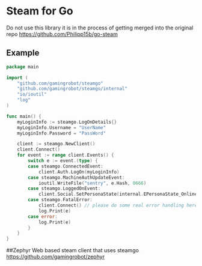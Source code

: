 Steam for Go
=======

Do not use this library it is in the process of getting merged into the original repo
https://github.com/Philipp15b/go-steam


## Example

```go
package main

import (
	"github.com/gamingrobot/steamgo"
	"github.com/gamingrobot/steamgo/internal"
	"io/ioutil"
	"log"
)

func main() {
	myLoginInfo := steamgo.LogOnDetails{}
	myLoginInfo.Username = "UserName"
	myLoginInfo.Password = "PassWord"

	client := steamgo.NewClient()
	client.Connect()
	for event := range client.Events() {
		switch e := event.(type) {
		case steamgo.ConnectedEvent:
			client.Auth.LogOn(myLoginInfo)
		case steamgo.MachineAuthUpdateEvent:
			ioutil.WriteFile("sentry", e.Hash, 0666)
		case steamgo.LoggedOnEvent:
			client.Social.SetPersonaState(internal.EPersonaState_Online)
		case steamgo.FatalError:
			client.Connect() // please do some real error handling here
			log.Print(e)
		case error:
			log.Print(e)
		}
	}
}

```

##Zephyr
Web based steam client that uses steamgo  
https://github.com/gamingrobot/zephyr
